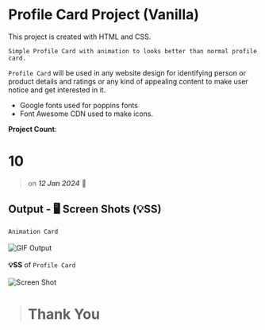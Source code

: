 # Profile Card Project (Vanilla)

This project is created with HTML and CSS.

    Simple Profile Card with animation to looks better than normal profile card.

`Profile Card` will be used in any website design for identifying person or product details and ratings or any kind of appealing content to make user notice and get interested in it.

-   Google fonts used for poppins fonts
-   Font Awesome CDN used to make icons.

**Project Count**: <h1>10</h1>

> on **_12 Jan 2024_** 📅

## Output - 🖥️ Screen Shots (💡SS)

`Animation Card`<br><br>
![GIF Output](/Profile%20card.gif)
<br><br>
**💡SS** of `Profile Card`<br><br>
![Screen Shot](/profile-card-ss.png)

> # Thank You
